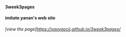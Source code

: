 #### 3week3pages
#### imitate yanan's web site
###### [view the page]https://yaoyaocjj.github.io/3week3pages/
